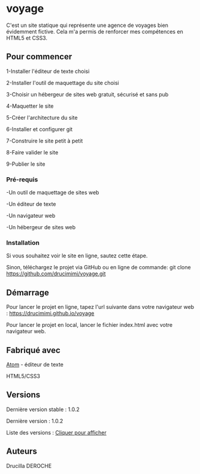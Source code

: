# voyage
 C'est un site statique qui représente une agence de voyages bien évidemment fictive.
 Cela m'a permis de renforcer mes compétences en HTML5 et CSS3.
 
## Pour commencer
1-Installer l'éditeur de texte choisi

2-Installer l'outil de maquettage du site choisi

3-Choisir un hébergeur de sites web gratuit, sécurisé et sans pub

4-Maquetter le site

5-Créer l'architecture du site

6-Installer et configurer git

7-Construire le site petit à petit

8-Faire valider le site

9-Publier le site

### Pré-requis
-Un outil de maquettage de sites web

-Un éditeur de texte

-Un navigateur web

-Un hébergeur de sites web


### Installation
Si vous souhaitez voir le site en ligne, sautez cette étape.

Sinon, téléchargez le projet via GitHub ou en ligne de commande: git clone https://github.com/drucimimi/voyage.git

## Démarrage
Pour lancer le projet en ligne, tapez l'url suivante dans votre navigateur web : https://drucimimi.github.io/voyage

Pour lancer le projet en local, lancer le fichier index.html avec votre navigateur web.

## Fabriqué avec
[Atom](https://atom.io/) - éditeur de texte

HTML5/CSS3

## Versions
Dernière version stable : 1.0.2

Dernière version : 1.0.2 

Liste des versions : [Cliquer pour afficher](https://github.com/drucimimi/voyage/tags)

## Auteurs
Drucilla DEROCHE
